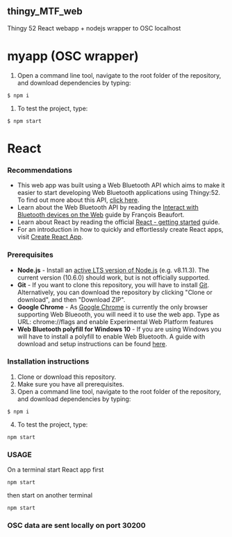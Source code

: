 ## thingy_MTF_web
Thingy 52 React webapp + nodejs wrapper to OSC localhost 

# myapp (OSC wrapper)

1. Open a command line tool, navigate to the root folder of the repository, and download dependencies by typing:
```shell
$ npm i
```
1. To test the project, type:
```shell
$ npm start
```

# React

### Recommendations
* This web app was built using a Web Bluetooth API which aims to make it easier to start developing Web Bluetooth applications using Thingy:52. To find out more about this API, [click here](https://github.com/NordicPlayground/Nordic-Thingy52-Thingyjs).
* Learn about the Web Bluetooth API by reading the [Interact with Bluetooth devices on the Web](https://developers.google.com/web/updates/2015/07/interact-with-ble-devices-on-the-web) guide by François Beaufort.
* Learn about React by reading the official [React - getting started](https://reactjs.org/docs/getting-started.html) guide.
* For an introduction in how to quickly and effortlessly create React apps, visit [Create React App](https://reactjs.org/docs/create-a-new-react-app.html#create-react-app).


### Prerequisites
 * **Node.js** - Install an [active LTS version of Node.js](https://github.com/nodejs/LTS) (e.g. v8.11.3). The current version (10.6.0) should work, but is not officially supported.
 * **Git** - If you want to clone this repository, you will have to install [Git](https://git-scm.com/downloads). Alternatively, you can download the repository by clicking "Clone or download", and then "Download ZIP".
 * **Google Chrome** - As [Google Chrome](https://www.google.com/chrome/) is currently the only browser supporting Web Blueooth, you will need it to use the web app.
 Type as URL: chrome://flags and enable Experimental Web Platform features
 * **Web Bluetooth polyfill for Windows 10** - If you are using Windows you will have to install a polyfill to enable Web Bluetooth. A guide with download and setup instructions can be found [here](https://github.com/urish/web-bluetooth-polyfill).

### Installation instructions
1. Clone or download this repository.
2. Make sure you have all prerequisites.
3. Open a command line tool, navigate to the root folder of the repository, and download dependencies by typing:
```shell
$ npm i
```
4. To test the project, type:
```shell
npm start
```

### USAGE


On a terminal start React app first
```shell
npm start
```

then start on another terminal
```shell
npm start
```

### OSC data are sent locally on port 30200 
